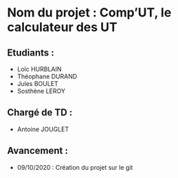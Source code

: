 # **Nom du projet : Comp’UT, le calculateur des UT**

## Etudiants :
* Loïc HURBLAIN
* Théophane DURAND
* Jules BOULET
* Sosthène LEROY

## Chargé de TD : 
* Antoine JOUGLET

## Avancement : 
* 09/10/2020 : Création du projet sur le git